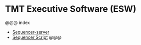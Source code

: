 # TMT Executive Software (ESW)

@@@ index
- [Sequencer-server](sequencer/server/sequencer-server.md)
- [Sequencer Script](sequencer/scripts/scripts.md)
@@@
